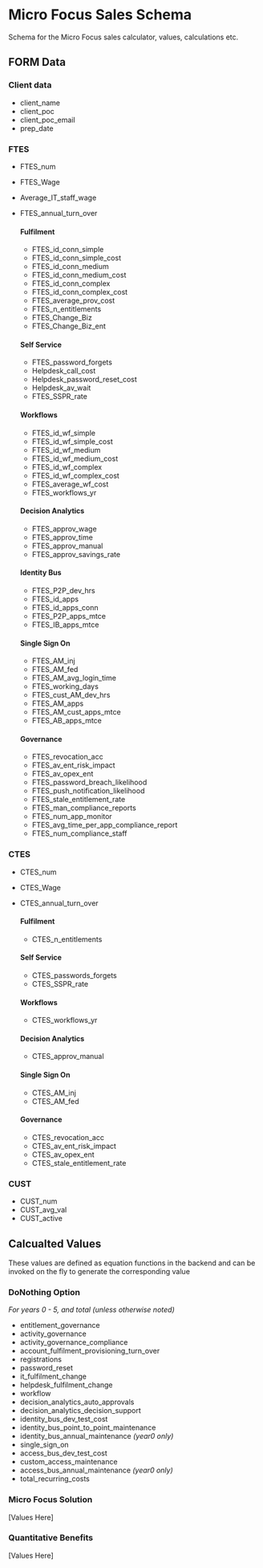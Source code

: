 # Micro Focus Sales Schema

Schema for the Micro Focus sales calculator, values, calculations etc.

## FORM Data

### Client data
- client_name
- client_poc
- client_poc_email
- prep_date

### FTES
- FTES_num
- FTES_Wage
- Average_IT_staff_wage
- FTES_annual_turn_over
  #### Fulfilment
  - FTES_id_conn_simple
  - FTES_id_conn_simple_cost
  - FTES_id_conn_medium
  - FTES_id_conn_medium_cost
  - FTES_id_conn_complex
  - FTES_id_conn_complex_cost
  - FTES_average_prov_cost
  - FTES_n_entitlements
  - FTES_Change_Biz
  - FTES_Change_Biz_ent

  #### Self Service
  - FTES_password_forgets
  - Helpdesk_call_cost
  - Helpdesk_password_reset_cost
  - Helpdesk_av_wait
  - FTES_SSPR_rate

  #### Workflows
  - FTES_id_wf_simple
  - FTES_id_wf_simple_cost
  - FTES_id_wf_medium
  - FTES_id_wf_medium_cost
  - FTES_id_wf_complex
  - FTES_id_wf_complex_cost
  - FTES_average_wf_cost
  - FTES_workflows_yr

  #### Decision Analytics
  - FTES_approv_wage
  - FTES_approv_time
  - FTES_approv_manual
  - FTES_approv_savings_rate

  #### Identity Bus
  - FTES_P2P_dev_hrs
  - FTES_id_apps
  - FTES_id_apps_conn
  - FTES_P2P_apps_mtce
  - FTES_IB_apps_mtce

  #### Single Sign On
  - FTES_AM_inj
  - FTES_AM_fed
  - FTES_AM_avg_login_time
  - FTES_working_days
  - FTES_cust_AM_dev_hrs
  - FTES_AM_apps
  - FTES_AM_cust_apps_mtce
  - FTES_AB_apps_mtce

  #### Governance
  - FTES_revocation_acc
  - FTES_av_ent_risk_impact
  - FTES_av_opex_ent
  - FTES_password_breach_likelihood
  - FTES_push_notification_likelihood
  - FTES_stale_entitlement_rate
  - FTES_man_compliance_reports
  - FTES_num_app_monitor
  - FTES_avg_time_per_app_compliance_report
  - FTES_num_compliance_staff

### CTES
- CTES_num
- CTES_Wage
- CTES_annual_turn_over

  #### Fulfilment
  - CTES_n_entitlements

  #### Self Service
  - CTES_passwords_forgets
  - CTES_SSPR_rate

  #### Workflows
  - CTES_workflows_yr

  #### Decision Analytics
  - CTES_approv_manual

  #### Single Sign On
  - CTES_AM_inj
  - CTES_AM_fed

  #### Governance
  - CTES_revocation_acc
  - CTES_av_ent_risk_impact
  - CTES_av_opex_ent
  - CTES_stale_entitlement_rate

### CUST
- CUST_num
- CUST_avg_val
- CUST_active

## Calcualted Values

These values are defined as equation functions in the backend and can be invoked on the fly to generate the corresponding value

### DoNothing Option

*For years 0 - 5, and total (unless otherwise noted)*

- entitlement_governance
- activity_governance
- activity_governance_compliance
- account_fulfilment_provisioning_turn_over
- registrations
- password_reset
- it_fulfilment_change
- helpdesk_fulfilment_change
- workflow
- decision_analytics_auto_approvals
- decision_analytics_decision_support
- identity_bus_dev_test_cost
- identity_bus_point_to_point_maintenance
- identity_bus_annual_maintenance *(year0 only)*
- single_sign_on
- access_bus_dev_test_cost
- custom_access_maintenance
- access_bus_annual_maintenance *(year0 only)*
- total_recurring_costs

### Micro Focus Solution

[Values Here]

### Quantitative Benefits

[Values Here]
